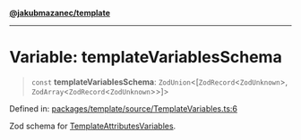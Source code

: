 [**@jakubmazanec/template**](../README.md)

---

# Variable: templateVariablesSchema

> `const` **templateVariablesSchema**: `ZodUnion`\<\[`ZodRecord`\<`ZodUnknown`\>,
> `ZodArray`\<`ZodRecord`\<`ZodUnknown`\>\>\]\>

Defined in:
[packages/template/source/TemplateVariables.ts:6](https://github.com/jakubmazanec/tools/blob/412167e80a7675933e43d5220a19d05130301e2d/packages/template/source/TemplateVariables.ts#L6)

Zod schema for [TemplateAttributesVariables](../type-aliases/TemplateAttributesVariables.md).
